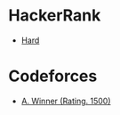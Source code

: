 # HackerRank

- [Hard](nearest/neighboring/city.md)

# Codeforces

- [A. Winner (Rating. 1500)](codeforces/2A.rb)
